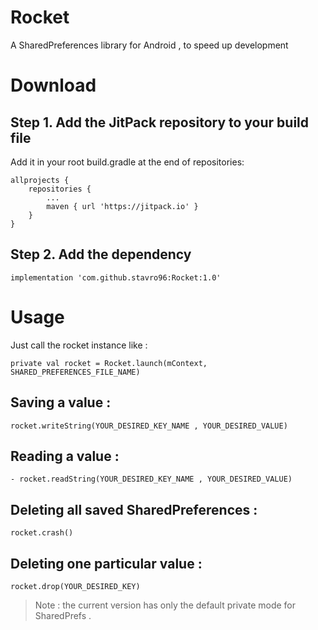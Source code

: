 # Rocket
A SharedPreferences library for Android , to speed up development

# Download 

## Step 1. Add the JitPack repository to your build file

Add it in your root build.gradle at the end of repositories:

```
allprojects {
	repositories {
		...
		maven { url 'https://jitpack.io' }
	}
}
```
## Step 2. Add the dependency

```
implementation 'com.github.stavro96:Rocket:1.0'
```

# Usage

Just call the rocket instance like : 

```
private val rocket = Rocket.launch(mContext, SHARED_PREFERENCES_FILE_NAME)
```

## Saving a value : 

```
rocket.writeString(YOUR_DESIRED_KEY_NAME , YOUR_DESIRED_VALUE)
```
## Reading a value : 

```
- rocket.readString(YOUR_DESIRED_KEY_NAME , YOUR_DESIRED_VALUE)
```

## Deleting all saved SharedPreferences : 

```
rocket.crash()
```
## Deleting one particular value :

```
rocket.drop(YOUR_DESIRED_KEY)
```

> Note : the current version has only the default private mode for SharedPrefs .
